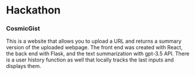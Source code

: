 # Hackathon

### CosmicGist
This is a website that allows you to upload a URL and returns a summary version of the uploaded webpage. The front end was created with React, the back end with Flask, and the text summarization with gpt-3.5 API. There is a user history function as well that locally tracks the last inputs and displays them.

